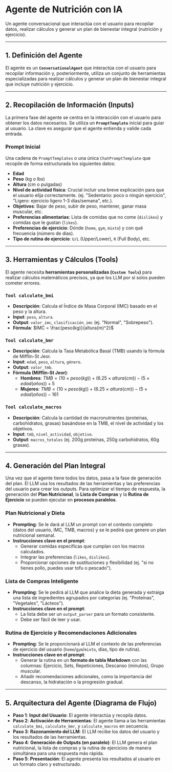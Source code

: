 
# Agente de Nutrición con IA 

Un agente conversacional que interactúa con el usuario para recopilar datos, realizar cálculos y generar un plan de bienestar integral (nutrición y ejercicio).

---

## 1. Definición del Agente

El agente es un **`ConversationalAgent`** que interactúa con el usuario para recopilar información y, posteriormente, utiliza un conjunto de herramientas especializadas para realizar cálculos y generar un plan de bienestar integral que incluye nutrición y ejercicio.

---

## 2. Recopilación de Información (Inputs)

La primera fase del agente se centra en la interacción con el usuario para obtener los datos necesarios. Se utiliza un **`PromptTemplate`** inicial para guiar al usuario. La clave es asegurar que el agente entienda y valide cada entrada.

### Prompt Inicial

Una cadena de `PromptTemplates` o una única `ChatPromptTemplate` que recopile de forma estructurada los siguientes datos:

* **Edad**
* **Peso** (kg o lbs)
* **Altura** (cm o pulgadas)
* **Nivel de actividad física**: Crucial incluir una breve explicación para que el usuario elija correctamente. (ej. "Sedentario: poco o ningún ejercicio", "Ligero: ejercicio ligero 1-3 días/semana", etc.).
* **Objetivos**: Bajar de peso, subir de peso, mantener, ganar masa muscular, etc.
* **Preferencias alimentarias**: Lista de comidas que no come (`dislikes`) y comidas que le gustan (`likes`).
* **Preferencias de ejercicio**: Dónde (`home`, `gym`, `mixto`) y con qué frecuencia (número de días).
* **Tipo de rutina de ejercicio**: `U/L` (Upper/Lower), `R` (Full Body), etc.

---

## 3. Herramientas y Cálculos (Tools)

El agente necesita **herramientas personalizadas (`Custom Tools`)** para realizar cálculos matemáticos precisos, ya que los LLM por sí solos pueden cometer errores.

### `Tool calculate_bmi`
* **Descripción**: Calcula el Índice de Masa Corporal (IMC) basado en el peso y la altura.
* **Input**: `peso`, `altura`.
* **Output**: `valor_imc`, `clasificación_imc` (ej. "Normal", "Sobrepeso").
* **Fórmula**: $IMC = \frac{peso(kg)}{altura(m)^2}$

### `Tool calculate_bmr`
* **Descripción**: Calcula la Tasa Metabólica Basal (TMB) usando la fórmula de Mifflin-St Jeor.
* **Input**: `edad`, `peso`, `altura`, `género`.
* **Output**: `valor_tmb`.
* **Fórmula (Mifflin-St Jeor)**:
    * **Hombres**: $TMB = (10 \times peso(kg)) + (6.25 \times altura(cm)) - (5 \times edad(años)) + 5$
    * **Mujeres**: $TMB = (10 \times peso(kg)) + (6.25 \times altura(cm)) - (5 \times edad(años)) - 161$

### `Tool calculate_macros`
* **Descripción**: Calcula la cantidad de macronutrientes (proteínas, carbohidratos, grasas) basándose en la TMB, el nivel de actividad y los objetivos.
* **Input**: `tmb`, `nivel_actividad`, `objetivo`.
* **Output**: `macros_totales` (ej. 200g proteínas, 250g carbohidratos, 60g grasas).

---

## 4. Generación del Plan Integral

Una vez que el agente tiene todos los datos, pasa a la fase de generación del plan. El LLM usa los resultados de las herramientas y las preferencias del usuario para crear los outputs. Para optimizar el tiempo de respuesta, la generación del **Plan Nutricional**, la **Lista de Compras** y la **Rutina de Ejercicio** se pueden ejecutar en **procesos paralelos**.

### Plan Nutricional y Dieta
* **Prompting**: Se le dará al LLM un prompt con el contexto completo (datos del usuario, IMC, TMB, macros) y se le pedirá que genere un plan nutricional semanal.
* **Instrucciones clave en el prompt**:
    * Generar comidas específicas que cumplan con los macros calculados.
    * Integrar las preferencias (`likes`, `dislikes`).
    * Proporcionar opciones de sustituciones y flexibilidad (ej. "si no tienes pollo, puedes usar tofu o pescado").

### Lista de Compras Inteligente
* **Prompting**: Se le pedirá al LLM que analice la dieta generada y extraiga una lista de ingredientes agrupados por categorías (ej. "Proteínas", "Vegetales", "Lácteos").
* **Instrucciones clave en el prompt**:
    * La lista debe ser un `output_parser` para un formato consistente.
    * Debe ser fácil de leer y usar.

### Rutina de Ejercicio y Recomendaciones Adicionales
* **Prompting**: Se le proporcionará al LLM el contexto de las preferencias de ejercicio del usuario (`home`/`gym`/`mixto`, días, tipo de rutina).
* **Instrucciones clave en el prompt**:
    * Generar la rutina en un **formato de tabla Markdown** con las columnas: Ejercicio, Sets, Repeticiones, Descanso (minutos), Grupo muscular.
    * Añadir recomendaciones adicionales, como la importancia del descanso, la hidratación o la progresión gradual.

---

## 5. Arquitectura del Agente (Diagrama de Flujo)

* **Paso 1**: **Input del Usuario**: El agente interactúa y recopila datos.
* **Paso 2**: **Activación de Herramientas**: El agente llama a las herramientas `calculate_bmi`, `calculate_bmr`, y `calculate_macros` en secuencia.
* **Paso 3**: **Razonamiento del LLM**: El LLM recibe los datos del usuario y los resultados de las herramientas.
* **Paso 4**: **Generación de Outputs (en paralelo)**: El LLM genera el plan nutricional, la lista de compras y la rutina de ejercicios de manera simultánea para una respuesta más rápida.
* **Paso 5**: **Presentación**: El agente presenta los resultados al usuario en un formato claro y estructurado.